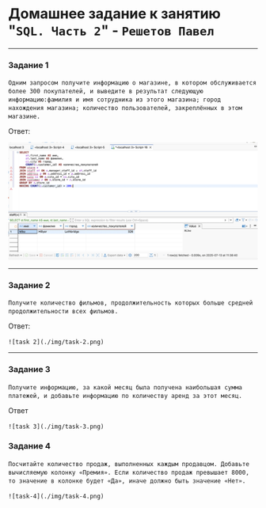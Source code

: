 # Домашнее задание к занятию "`SQL. Часть 2`" - `Решетов Павел`


---

### Задание 1

`Одним запросом получите информацию о магазине, в котором обслуживается более 300 покупателей, и выведите в результат следующую информацию:фамилия и имя сотрудника из этого магазина; город нахождения магазина; количество пользователей, закреплённых в этом магазине.`

Ответ:

![task-1](./img/task-1.png)


---

### Задание 2

`Получите количество фильмов, продолжительность которых больше средней продолжительности всех фильмов.`

Ответ:

`![task 2](./img/task-2.png)`


---

### Задание 3

`Получите информацию, за какой месяц была получена наибольшая сумма платежей, и добавьте информацию по количеству аренд за этот месяц.`

Ответ

`![task 3](./img/task-3.png)`

### Задание 4

`Посчитайте количество продаж, выполненных каждым продавцом. Добавьте вычисляемую колонку «Премия». Если количество продаж превышает 8000, то значение в колонке будет «Да», иначе должно быть значение «Нет».`



`![task-4](./img/task-4.png)`
